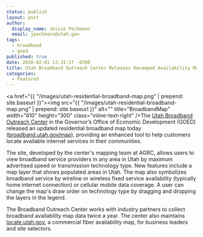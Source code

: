 ```yaml
---
status: publish
layout: post
author:
  display_name: Jessie Pechmann
  email: jpechmann@utah.gov
tags:
  - broadband
  - goed
published: true
date: 2016-02-01 13:31:17 -0700
title: Utah Broadband Outreach Center Releases Revamped Availability Map
categories:
  - Featured
---
```


<a href="{{ "/images/utah-residential-broadband-map.png" | prepend: site.baseurl }}"><img src="{{ "/images/utah-residential-broadband-map.png" | prepend: site.baseurl }}" alt="" title="BroadbandMap" width="410" height="300" class="inline-text-right" />The <a href="http://broadband.utah.gov/">Utah Broadband Outreach Center</a> in the Governor’s Office of Economic Development (GOED) released an updated residential broadband map today (<a href="http://broadband.utah.gov/map/">broadband.utah.gov/map</a>), providing an enhanced tool to help customers locate available internet services in their communities.

The site, developed by the center's mapping team at AGRC, allows users to view broadband service providers in any area in Utah by maximum advertised speed or transmission technology type. New features include a map layer that shows populated areas in Utah. The map also symbolizes broadband service by wireline or wireless fixed service availability (typically home internet connection) or cellular mobile data coverage. A user can change the map's draw order on technology type by dragging and dropping the layers in the legend.

The Broadband Outreach Center works with industry partners to collect broadband availability map data twice a year. The center also maintains <a href="http://locate.utah.gov/">locate.utah.gov</a>, a commercial fiber availability map, for business leaders and site selectors.
 